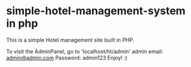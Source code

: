 # simple-hotel-management-system in php
This is a simple Hotel management site built in PHP.


To visit the AdminPanel, go to 'localhost/ht/admin'
    admin email: admin@admin.com
    Password: admin123
 Enjoy! :)
